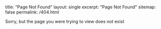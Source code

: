 title: "Page Not Found"
layout: single
excerpt: "Page Not Found"
sitemap: false
permalink: /404.html

Sorry, but the page you were trying to view does not exist
